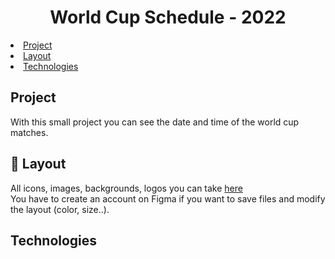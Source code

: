 <h1 align="center"> World Cup Schedule - 2022 </h1>

<li> <a href="#project">Project</a>
<li> <a href="#layout">Layout</a>
<li> <a href="#technologies">Technologies</a>



## Project
With this small project you can see the date and time of the world cup matches.


## :sunrise: Layout 
All icons, images, backgrounds, logos you can take <a href="https://www.figma.com/file/NNWTIgAsceT5Kjtu9HdHlr/Calend%C3%A1rio-de-Jogos-(Community)?node-id=0%3A1">here</a> </br>
You have to create an account on Figma if you want to save files and modify the layout (color, size..).  

## Technologies
